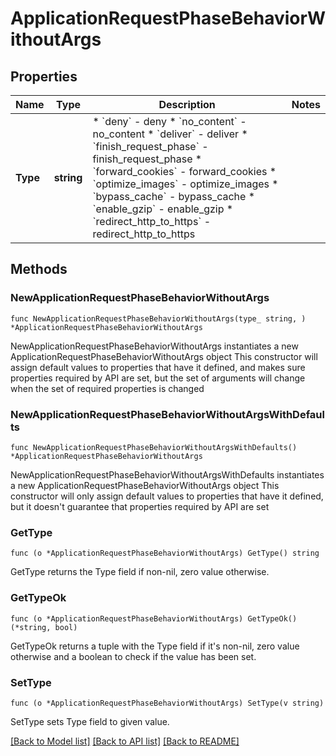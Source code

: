 # ApplicationRequestPhaseBehaviorWithoutArgs

## Properties

Name | Type | Description | Notes
------------ | ------------- | ------------- | -------------
**Type** | **string** | * &#x60;deny&#x60; - deny * &#x60;no_content&#x60; - no_content * &#x60;deliver&#x60; - deliver * &#x60;finish_request_phase&#x60; - finish_request_phase * &#x60;forward_cookies&#x60; - forward_cookies * &#x60;optimize_images&#x60; - optimize_images * &#x60;bypass_cache&#x60; - bypass_cache * &#x60;enable_gzip&#x60; - enable_gzip * &#x60;redirect_http_to_https&#x60; - redirect_http_to_https | 

## Methods

### NewApplicationRequestPhaseBehaviorWithoutArgs

`func NewApplicationRequestPhaseBehaviorWithoutArgs(type_ string, ) *ApplicationRequestPhaseBehaviorWithoutArgs`

NewApplicationRequestPhaseBehaviorWithoutArgs instantiates a new ApplicationRequestPhaseBehaviorWithoutArgs object
This constructor will assign default values to properties that have it defined,
and makes sure properties required by API are set, but the set of arguments
will change when the set of required properties is changed

### NewApplicationRequestPhaseBehaviorWithoutArgsWithDefaults

`func NewApplicationRequestPhaseBehaviorWithoutArgsWithDefaults() *ApplicationRequestPhaseBehaviorWithoutArgs`

NewApplicationRequestPhaseBehaviorWithoutArgsWithDefaults instantiates a new ApplicationRequestPhaseBehaviorWithoutArgs object
This constructor will only assign default values to properties that have it defined,
but it doesn't guarantee that properties required by API are set

### GetType

`func (o *ApplicationRequestPhaseBehaviorWithoutArgs) GetType() string`

GetType returns the Type field if non-nil, zero value otherwise.

### GetTypeOk

`func (o *ApplicationRequestPhaseBehaviorWithoutArgs) GetTypeOk() (*string, bool)`

GetTypeOk returns a tuple with the Type field if it's non-nil, zero value otherwise
and a boolean to check if the value has been set.

### SetType

`func (o *ApplicationRequestPhaseBehaviorWithoutArgs) SetType(v string)`

SetType sets Type field to given value.



[[Back to Model list]](../README.md#documentation-for-models) [[Back to API list]](../README.md#documentation-for-api-endpoints) [[Back to README]](../README.md)


